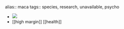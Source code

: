 alias:: maca
tags:: species, research, unavailable, psycho

- ![](https://peach-geographical-bat-397.mypinata.cloud/ipfs/QmdraiCaUEc3ACxpgCYaMWG8fP2sekZ2hmovswjtQUf2Jf)
- [[high margin]] [[health]]